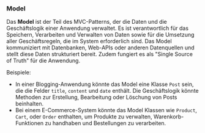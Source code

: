 ### Model

Das **Model** ist der Teil des MVC-Patterns, der die Daten und die Geschäftslogik einer Anwendung verwaltet. Es ist verantwortlich für das Speichern, Verarbeiten und Verwalten von Daten sowie für die Umsetzung aller Geschäftsregeln, die im System erforderlich sind. Das Model kommuniziert mit Datenbanken, Web-APIs oder anderen Datenquellen und stellt diese Daten strukturiert bereit. Zudem fungiert es als "Single Source of Truth" für die Anwendung.

Beispiele:

- In einer Blogging-Anwendung könnte das Model eine Klasse `Post` sein, die die Felder `title`, `content` und `date` enthält. Die Geschäftslogik könnte Methoden zur Erstellung, Bearbeitung oder Löschung von Posts beinhalten.
- Bei einem E-Commerce-System könnte das Model Klassen wie `Product`, `Cart`, oder `Order` enthalten, um Produkte zu verwalten, Warenkorb-Funktionen zu handhaben und Bestellungen zu verarbeiten.